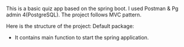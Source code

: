 This is a basic quiz app based on the spring boot. I used Postman & Pg admin 4(PostgreSQL). The project follows MVC pattern. 

Here is the structure of the project:
Default package:
  - It contains main function to start the spring application.
